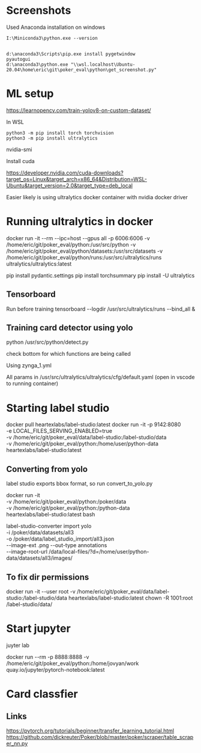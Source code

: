 # Screenshots 

Used Anaconda installation on windows

```
I:\Miniconda3\python.exe --version


d:\anaconda3\Scripts\pip.exe install pygetwindow
pyautogui
d:\anaconda3\python.exe "\\wsl.localhost\Ubuntu-20.04\home\eric\git\poker_eval\python\get_screenshot.py"
```

# ML setup

https://learnopencv.com/train-yolov8-on-custom-dataset/

In WSL

```
python3 -m pip install torch torchvision
python3 -m pip install ultralytics
```

nvidia-smi

Install cuda

https://developer.nvidia.com/cuda-downloads?target_os=Linux&target_arch=x86_64&Distribution=WSL-Ubuntu&target_version=2.0&target_type=deb_local

Easier likely is using ultralytics docker container with nvidia docker driver


# Running ultralytics in docker

docker run -it --rm --ipc=host --gpus all -p 6006:6006 -v /home/eric/git/poker_eval/python:/usr/src/python -v /home/eric/git/poker_eval/python/datasets:/usr/src/datasets -v /home/eric/git/poker_eval/python/runs:/usr/src/ultralytics/runs ultralytics/ultralytics:latest

pip install pydantic.settings
pip install torchsummary
pip install -U ultralytics

## Tensorboard 

Run before training
tensorboard --logdir /usr/src/ultralytics/runs --bind_all & 

## Training card detector using yolo

python /usr/src/python/detect.py

check bottom for which functions are being called

Using zynga_1.yml

All params in /usr/src/ultralytics/ultralytics/cfg/default.yaml (open in vscode to running container)


# Starting label studio

docker pull heartexlabs/label-studio:latest
docker run -it -p 9142:8080 \
-e LOCAL_FILES_SERVING_ENABLED=true \
-v /home/eric/git/poker_eval/data/label-studio:/label-studio/data \
-v /home/eric/git/poker_eval/python:/home/user/python-data \
heartexlabs/label-studio:latest

## Converting from yolo

label studio exports bbox format, so
run convert_to_yolo.py

docker run -it \
-v /home/eric/git/poker_eval/python:/poker/data \
-v /home/eric/git/poker_eval/python:/python-data \
heartexlabs/label-studio:latest bash

label-studio-converter import yolo \
-i /poker/data/datasets/all3 \
-o /poker/data/label_studio_import/all3.json \
--image-ext .png --out-type annotations \
--image-root-url /data/local-files/?d=/home/user/python-data/datasets/all3/images/

## To fix dir permissions
docker run -it --user root -v /home/eric/git/poker_eval/data/label-studio:/label-studio/data heartexlabs/label-studio:latest chown -R 1001:root /label-studio/data/

# Start jupyter

juyter lab

docker run --rm -p 8888:8888  -v /home/eric/git/poker_eval/python:/home/jovyan/work quay.io/jupyter/pytorch-notebook:latest


# Card classfier 

## Links

https://pytorch.org/tutorials/beginner/transfer_learning_tutorial.html
https://github.com/dickreuter/Poker/blob/master/poker/scraper/table_scraper_nn.py
